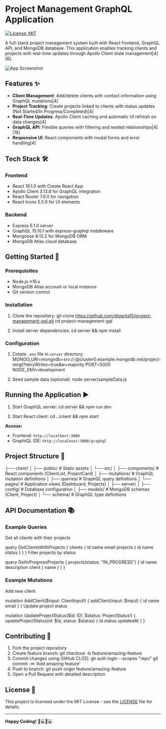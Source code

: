 # Project Management GraphQL Application

[![License: MIT](https://img.shields.io/badge/License-MIT-yellow.svg)](https://opensource.org/licenses/MIT)

A full-stack project management system built with React frontend, GraphQL API, and MongoDB database. This application enables tracking clients and projects with real-time updates through Apollo Client state management[4][6].

![App Screenshot](https://via.placeholder.com/800x400?text=Project+Management+Demo)

## Features ✨
- **Client Management**: Add/delete clients with contact information using GraphQL mutations[4]
- **Project Tracking**: Create projects linked to clients with status updates (Not Started/In Progress/Completed)[4]
- **Real-Time Updates**: Apollo Client caching and automatic UI refresh on data changes[4]
- **GraphQL API**: Flexible queries with filtering and nested relationships[4][16]
- **Responsive UI**: React components with modal forms and error handling[4]

## Tech Stack 🛠️
### Frontend
- React 19.1.0 with Create React App
- Apollo Client 3.13.8 for GraphQL integration
- React Router 7.6.0 for navigation
- React Icons 5.5.0 for UI elements

### Backend
- Express 5.1.0 server
- GraphQL 15.10.1 with express-graphql middleware
- Mongoose 8.13.2 for MongoDB ORM
- MongoDB Atlas cloud database

## Getting Started 🚀

### Prerequisites
- Node.js ≥16.x
- MongoDB Atlas account or local instance
- Git version control

### Installation
1. Clone the repository:
git clone https://github.com/diganta15/project-management-gql.git
cd project-management-gql


2. Install server dependencies:
cd server && npm install


### Configuration
1. Create `.env` file in `server` directory:
MONGO_URI=mongodb+srv://<username>:<password>@cluster0.example.mongodb.net/project-mngt?retryWrites=true&w=majority
PORT=5000
NODE_ENV=development


2. Seed sample data (optional):
node server/sampleData.js


## Running the Application ▶️
1. Start GraphQL server:
cd server && npm run dev


2. Start React client:
cd ../client && npm start


**Access:**
- Frontend: `http://localhost:3000`
- GraphiQL IDE: `http://localhost:5000/graphql`

## Project Structure 📂
├── client/
│ ├── public/ # Static assets
│ └── src/
│ ├── components/ # React components (ClientList, ProjectCard)
│ ├── mutations/ # GraphQL mutation definitions
│ ├── queries/ # GraphQL query definitions
│ └── pages/ # Application views (Dashboard, Projects)
│
├── server/
│ ├── config/ # Database configuration
│ ├── models/ # MongoDB schemas (Client, Project)
│ └── schema/ # GraphQL type definitions


## API Documentation 📚
### Example Queries
Get all clients with their projects

query GetClientsWithProjects {
clients {
id
name
email
projects {
id
name
status
}
}
}
Filter projects by status

query GetInProgressProjects {
projects(status: "IN_PROGRESS") {
id
name
description
client {
name
}
}
}


### Example Mutations
Add new client

mutation AddClient($input: ClientInput!) {
addClient(input: $input) {
id
name
email
}
}
Update project status

mutation UpdateProjectStatus($id: ID!, $status: ProjectStatus!) {
updateProjectStatus(id: $id, status: $status) {
id
status
updatedAt
}
}


## Contributing 🤝
1. Fork the project repository
2. Create feature branch:
git checkout -b feature/amazing-feature
3. Commit changes using GitHub CLI[5]:
gh auth login --scopes "repo"
git commit -m 'Add amazing feature'
4. Push to branch:
git push origin feature/amazing-feature
5. Open a Pull Request with detailed description

## License 📄
This project is licensed under the MIT License - see the [LICENSE](LICENSE) file for details.

---

**Happy Coding!** 👨💻👩💻
